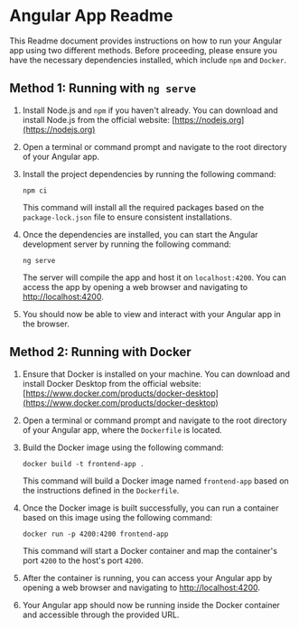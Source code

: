 # Angular App Readme

This Readme document provides instructions on how to run your Angular app using two different methods. Before proceeding, please ensure you have the necessary dependencies installed, which include `npm` and `Docker`.

## Method 1: Running with `ng serve`

1. Install Node.js and `npm` if you haven't already. You can download and install Node.js from the official website: [https://nodejs.org](https://nodejs.org)

2. Open a terminal or command prompt and navigate to the root directory of your Angular app.

3. Install the project dependencies by running the following command:
   ```
   npm ci
   ```

   This command will install all the required packages based on the `package-lock.json` file to ensure consistent installations.

4. Once the dependencies are installed, you can start the Angular development server by running the following command:
   ```
   ng serve
   ```

   The server will compile the app and host it on `localhost:4200`. You can access the app by opening a web browser and navigating to [http://localhost:4200](http://localhost:4200).

5. You should now be able to view and interact with your Angular app in the browser.

## Method 2: Running with Docker

1. Ensure that Docker is installed on your machine. You can download and install Docker Desktop from the official website: [https://www.docker.com/products/docker-desktop](https://www.docker.com/products/docker-desktop)

2. Open a terminal or command prompt and navigate to the root directory of your Angular app, where the `Dockerfile` is located.

3. Build the Docker image using the following command:
   ```
   docker build -t frontend-app .
   ```

   This command will build a Docker image named `frontend-app` based on the instructions defined in the `Dockerfile`.

4. Once the Docker image is built successfully, you can run a container based on this image using the following command:
   ```
   docker run -p 4200:4200 frontend-app
   ```

   This command will start a Docker container and map the container's port `4200` to the host's port `4200`.

5. After the container is running, you can access your Angular app by opening a web browser and navigating to [http://localhost:4200](http://localhost:4200).

6. Your Angular app should now be running inside the Docker container and accessible through the provided URL.

